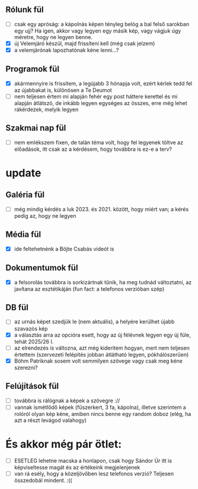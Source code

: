 ## Rólunk fül

- [ ] csak egy apróság: a kápolnás képen tényleg belóg a bal felső sarokban egy ujj? Ha igen, akkor vagy legyen egy
  másik kép, vagy vágjuk úgy méretre, hogy ne legyen benne.
- [x] új Velemjáró készül, majd frissíteni kell (még csak jelzem)
- [x] a velemjárónak lapozhatónak kéne lenni...?

## Programok fül

- [x] akármennyire is frissítem, a legújabb 3 hónapja volt, ezért kérlek tedd fel az újabbakat is, különösen a Te Deumot
- [ ] nem teljesen értem mi alapján fehér egy post háttere kerettel és mi alapján átlátszó, de inkább legyen egységes az
  összes, erre még lehet rákérdezek, melyik legyen

## Szakmai nap fül

- [ ] nem emlékszem fixen, de talán téma volt, hogy fel legyenek töltve az előadások, itt csak az a kérdésem, hogy
  továbbra is ez-e a terv?

# update

## Galéria fül

- [ ] még mindig kérdés a luk 2023. és 2021. között, hogy miért van; a kérés pedig az, hogy ne legyen

## Média fül

- [x] ide feltehetnénk a Böjte Csabás videót is

## Dokumentumok fül

- [x] a felsorolás továbbra is sorkizártnak tűnik, ha meg tudnád változtatni, az javítana az esztétikáján (fun fact: a
  telefonos verzióban szép)

## DB fül

- [ ] az urnás képet szedjük le (nem aktuális), a helyére kerülhet újabb szavazós kép
- [x] a választás arra az opcióra esett, hogy az új félévnek legyen egy új füle, tehát 2025/26 I.
- [ ] az elrendezés is változna, azt még kiderítem hogyan, mert nem teljesen értettem (szervezeti felépítés jobban
  átlátható legyen, pókhálószerűen)
- [x] Böhm Patriknak sosem volt semmilyen szövege vagy csak meg kéne szerezni?

## Felújítások fül

- [ ] továbbra is rálógnak a képek a szövegre ://
- [ ] vannak ismétlődő képek (fűszerkert, 3 fa, kápolna), illetve szerintem a rolóról olyan kép kéne, amiben nincs benne
  egy random doboz (elég, ha azt a részt levágod valahogy)

# És akkor még pár ötlet:

- [ ] ESETLEG lehetne macska a honlapon, csak hogy Sándor Úr itt is képviseltesse magát és az értékeink megjelenjenek
- [ ] van rá esély, hogy a közeljövőben lesz telefonos verzió? Teljesen összedobál mindent. :((